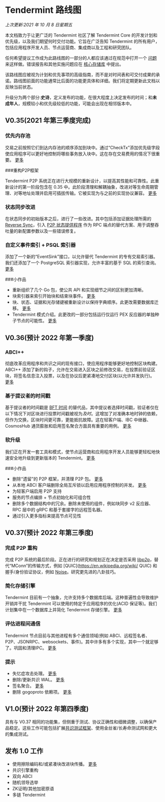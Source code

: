 # Tendermint 路线图

*上次更新:2021 年 10 月 8 日星期五*

本文档致力于让更广泛的 Tendermint 社区了解 Tendermint Core 的开发计划和优先级，以及我们期望何时交付功能。它旨在广泛告知 Tendermint 的所有用户，包括应用程序开发人员、节点运营商、集成商以及工程和研究团队。

任何希望提议工作成为此路线图的一部分的人都应该通过在规范中打开一个 [问题](https://github.com/tendermint/spec/issues/new/choose) 来这样做。错误报告和其他实施问题应在 [核心存储库](https://github.com/tendermint/tendermint) 中提出。

该路线图应被视为计划和优先事项的高级指南，而不是对时间表和可交付成果的承诺。路线图前面的功能通常比后面的功能更具体和详细。我们将定期更新此文档以反映当前状态。

升级分为两个部分:**史诗**，定义发布的功能，在很大程度上决定发布的时间；和**未成年人**，规模较小和优先级较低的功能，可能会出现在相邻版本中。

## V0.35(2021 年第三季度完成)
### 优先内存池

交易之前按照它们到达内存池的顺序添加到块中。通过“CheckTx”添加优先级字段使应用程序可以更好地控制将哪些事务放入块中。这在存在交易费用的情况下很重要。 [更多](https://github.com/tendermint/tendermint/blob/master/docs/architecture/adr-067-mempool-refactor.md)

###重构P2P框架

Tendermint P2P 系统正在进行大规模的重新设计，以提高其性能和可靠性。此重新设计的第一阶段包含在 0.35 中。此阶段清理和解耦抽象，改进对等生命周期管理、对等地址处理并启用可插拔传输。它被实现为与之前的实现协议兼容。 [更多](https://github.com/tendermint/tendermint/blob/master/docs/architecture/adr-062-p2p-architecture.md)

### 状态同步改进

在状态同步的初始版本之后，进行了一些改进。其中包括添加证据处理所需的 [Reverse Sync](https://github.com/tendermint/tendermint/blob/master/docs/architecture/adr-068-reverse-sync.md)，引入 [ P2P 状态提供程序](https://github.com/tendermint/tendermint/pull/6807) 作为 RPC 端点的替代方案、用于调整吞吐量的新配置参数以及一些错误修复。

### 自定义事件索引 + PSQL 索引器

添加了一个新的“EventSink”接口，以允许替代 Tendermint 的专有交易索引器。我们还添加了一个 PostgreSQL 索引器实现，允许丰富的基于 SQL 的索引查询。 [更多](https://github.com/tendermint/tendermint/blob/master/docs/architecture/adr-065-custom-event-indexing.md)

###小作品

- 重新组织了几个 Go 包，使公共 API 和实现细节之间的区别更加清晰。
- 块索引器来索引开始块和结束块事件。 [更多](https://github.com/tendermint/tendermint/pull/6226)
- 块、状态、证据和光存储键被重新设计以保持字典顺序。此更改需要数据库迁移。 [更多](https://github.com/tendermint/tendermint/pull/5771)
- Tendermint 模式介绍。此更改的一部分包括运行仅运行 PEX 反应器的单独种子节点的可能性。 [更多](https://github.com/tendermint/tendermint/blob/master/docs/architecture/adr-052-tendermint-mode.md)

## V0.36(预计 2022 年第一季度)

### ABCI++

彻底改革应用程序和共识之间的现有接口，使应用程序能够更好地控制区块构建。 ABCI++ 添加了新的钩子，允许在交易进入区块之前修改交易，在投票前验证区块，将签名信息注入投票，以及在协议后更紧凑地交付区块(以允许并发执行)。 [更多](https://github.com/tendermint/spec/blob/master/rfc/004-abci%2B%2B.md)

### 基于提议者的时间戳

基于提议者的时间戳是 [BFT 时间](https://docs.tendermint.com/master/spec/consensus/bft-time.html) 的替代品，其中提议者选择时间戳，验证者仅在以下情况下对区块进行投票时间戳被视为*及时*。这增加了对准确本地时钟的依赖，但作为交换，区块时间更可靠，更能抵抗故障。这在轻客户端、IBC 中继器、CosmosHub 通货膨胀和启用签名聚合方面具有重要的用例。 [更多](https://github.com/tendermint/tendermint/blob/master/docs/architecture/adr-071-proposer-based-timestamps.md)

### 软升级

我们正在开发一套工具和模式，使节点运营商和应用程序开发人员能够更轻松地快速安全地升级到更新版本的 Tendermint。 [更多](https://github.com/tendermint/spec/pull/222)

###小作品

- 删除“遗留”的 P2P 框架，并清理 P2P 包。 [更多](https://github.com/tendermint/tendermint/issues/5670)
- 从本地 ABCI 客户端删除全局互斥锁以启用应用程序控制的并发。 [更多](https://github.com/tendermint/tendermint/issues/7073)
- 为轻客户端启用 P2P 支持
- 服务的节点编排 + 节点初始化和可组合性
- 删除多个数据结构中的冗余。删除未使用的组件，例如块同步 v2 反应器、RPC 层中的 gRPC 和基于套接字的远程签名器。
- 通过引入更多指标来提高节点可见性

## V0.37(预计 2022 年第三季度)

### 完成 P2P 重构

完成 P2P 系统的最后阶段。正在进行的研究和规划正在决定是否采用 [libp2p](https://libp2p.io/)，替代“MConn”的传输方式，例如 [QUIC](https://en.wikipedia.org/wiki/ QUIC) 和握手/身份验证协议，例如 [Noise](https://noiseprotocol.org/)。研究更先进的八卦技巧。

### 简化存储引擎

Tendermint 目前有一个抽象，允许支持多个数据库后端。这种普遍性会导致维护开销并干扰 Tendermint 可以使用的特定于应用程序的优化(ACID 保证等)。我们计划集中在一个数据库上并简化 Tendermint 存储引擎。 [更多](https://github.com/tendermint/tendermint/pull/6897)

### 评估进程间通信

Tendermint 节点目前与其他进程有多个通信领域(例如 ABCI、远程签名者、P2P、JSONRPC、websockets、事件)。其中许多有多个实现，其中一个就足够了。巩固和清理IPC。 [更多](https://github.com/tendermint/tendermint/blob/master/docs/rfc/rfc-002-ipc-ecosystem.md)

### 提示

- 失忆症攻击处理。 [更多](https://github.com/tendermint/tendermint/issues/5270)
- 删除/更新共识 WAL。 [更多](https://github.com/tendermint/tendermint/issues/6397)
- 签名聚合。 [更多](https://github.com/tendermint/tendermint/issues/1319)
- 删除 gogoproto 依赖项。 [更多](https://github.com/tendermint/tendermint/issues/5446)

## V1.0(预计 2022 年第四季度)

具有与 V0.37 相同的功能集，但侧重于测试、协议正确性和细微调整，以确保产品稳定。这些工作可能包括扩展[共识测试框架](https://github.com/tendermint/tendermint/issues/5920)、使用金丝雀/长寿命测试网和更大的集成测试。

## 发布 1.0 工作

- 使用擦除编码和/或紧凑块改进块传播。 [更多](https://github.com/tendermint/spec/issues/347)
- 共识引擎重构
- 双向 ABCI
- 随机领导选举
- ZK证明/其他加密原语
- 多链 Tendermint

